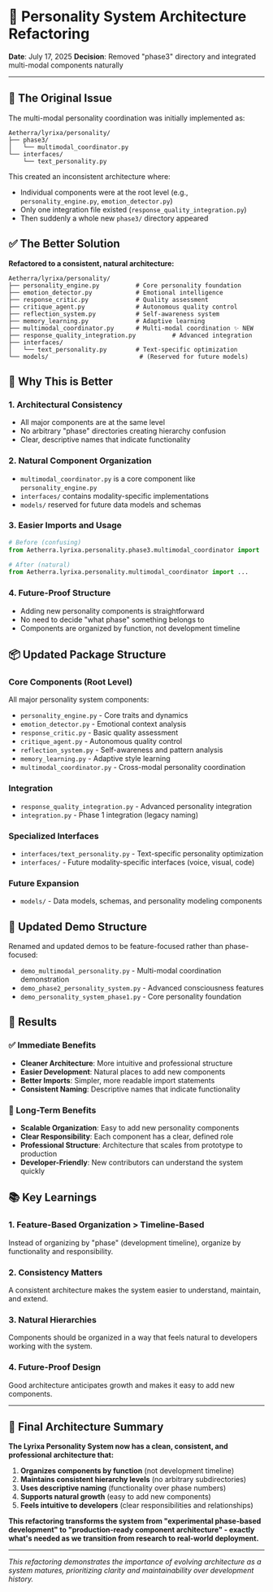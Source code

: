 # 🔄 Personality System Architecture Refactoring

**Date**: July 17, 2025
**Decision**: Removed "phase3" directory and integrated multi-modal components naturally

---

## 🤔 The Original Issue

The multi-modal personality coordination was initially implemented as:
```
Aetherra/lyrixa/personality/
├── phase3/
│   └── multimodal_coordinator.py
└── interfaces/
    └── text_personality.py
```

This created an inconsistent architecture where:
- Individual components were at the root level (e.g., `personality_engine.py`, `emotion_detector.py`)
- Only one integration file existed (`response_quality_integration.py`)
- Then suddenly a whole new `phase3/` directory appeared

## ✅ The Better Solution

**Refactored to a consistent, natural architecture:**
```
Aetherra/lyrixa/personality/
├── personality_engine.py          # Core personality foundation
├── emotion_detector.py            # Emotional intelligence
├── response_critic.py             # Quality assessment
├── critique_agent.py              # Autonomous quality control
├── reflection_system.py           # Self-awareness system
├── memory_learning.py             # Adaptive learning
├── multimodal_coordinator.py      # Multi-modal coordination ✨ NEW
├── response_quality_integration.py          # Advanced integration
├── interfaces/
│   └── text_personality.py        # Text-specific optimization
└── models/                         # (Reserved for future models)
```

## 🎯 Why This is Better

### 1. **Architectural Consistency**
- All major components are at the same level
- No arbitrary "phase" directories creating hierarchy confusion
- Clear, descriptive names that indicate functionality

### 2. **Natural Component Organization**
- `multimodal_coordinator.py` is a core component like `personality_engine.py`
- `interfaces/` contains modality-specific implementations
- `models/` reserved for future data models and schemas

### 3. **Easier Imports and Usage**
```python
# Before (confusing)
from Aetherra.lyrixa.personality.phase3.multimodal_coordinator import ...

# After (natural)
from Aetherra.lyrixa.personality.multimodal_coordinator import ...
```

### 4. **Future-Proof Structure**
- Adding new personality components is straightforward
- No need to decide "what phase" something belongs to
- Components are organized by function, not development timeline

## 📦 Updated Package Structure

### Core Components (Root Level)
All major personality system components:
- `personality_engine.py` - Core traits and dynamics
- `emotion_detector.py` - Emotional context analysis
- `response_critic.py` - Basic quality assessment
- `critique_agent.py` - Autonomous quality control
- `reflection_system.py` - Self-awareness and pattern analysis
- `memory_learning.py` - Adaptive style learning
- `multimodal_coordinator.py` - Cross-modal personality coordination

### Integration
- `response_quality_integration.py` - Advanced personality integration
- `integration.py` - Phase 1 integration (legacy naming)

### Specialized Interfaces
- `interfaces/text_personality.py` - Text-specific personality optimization
- `interfaces/` - Future modality-specific interfaces (voice, visual, code)

### Future Expansion
- `models/` - Data models, schemas, and personality modeling components

## 🚀 Updated Demo Structure

Renamed and updated demos to be feature-focused rather than phase-focused:
- `demo_multimodal_personality.py` - Multi-modal coordination demonstration
- `demo_phase2_personality_system.py` - Advanced consciousness features
- `demo_personality_system_phase1.py` - Core personality foundation

## 🎉 Results

### ✅ Immediate Benefits
- **Cleaner Architecture**: More intuitive and professional structure
- **Easier Development**: Natural places to add new components
- **Better Imports**: Simpler, more readable import statements
- **Consistent Naming**: Descriptive names that indicate functionality

### 🔮 Long-Term Benefits
- **Scalable Organization**: Easy to add new personality components
- **Clear Responsibility**: Each component has a clear, defined role
- **Professional Structure**: Architecture that scales from prototype to production
- **Developer-Friendly**: New contributors can understand the system quickly

## 📚 Key Learnings

### 1. **Feature-Based Organization > Timeline-Based**
Instead of organizing by "phase" (development timeline), organize by functionality and responsibility.

### 2. **Consistency Matters**
A consistent architecture makes the system easier to understand, maintain, and extend.

### 3. **Natural Hierarchies**
Components should be organized in a way that feels natural to developers working with the system.

### 4. **Future-Proof Design**
Good architecture anticipates growth and makes it easy to add new components.

---

## 🎯 Final Architecture Summary

**The Lyrixa Personality System now has a clean, consistent, and professional architecture that:**

1. **Organizes components by function** (not development timeline)
2. **Maintains consistent hierarchy levels** (no arbitrary subdirectories)
3. **Uses descriptive naming** (functionality over phase numbers)
4. **Supports natural growth** (easy to add new components)
5. **Feels intuitive to developers** (clear responsibilities and relationships)

**This refactoring transforms the system from "experimental phase-based development" to "production-ready component architecture" - exactly what's needed as we transition from research to real-world deployment.**

---

*This refactoring demonstrates the importance of evolving architecture as a system matures, prioritizing clarity and maintainability over development history.*
